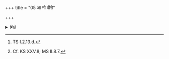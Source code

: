 +++
title = "05 आ नो वीरो"

+++

<details><summary>थिते</summary>

5. With ā no vīro jāyatām...[^1] (she anoints) form west to east,[^2] the southern end of the axle, twice by means of the right hand with the palm turned upwards.  

[^1]: TS I.2.13.d.  

[^2]: Cf. KS XXV.8; MS II.8.7.  

</details>
